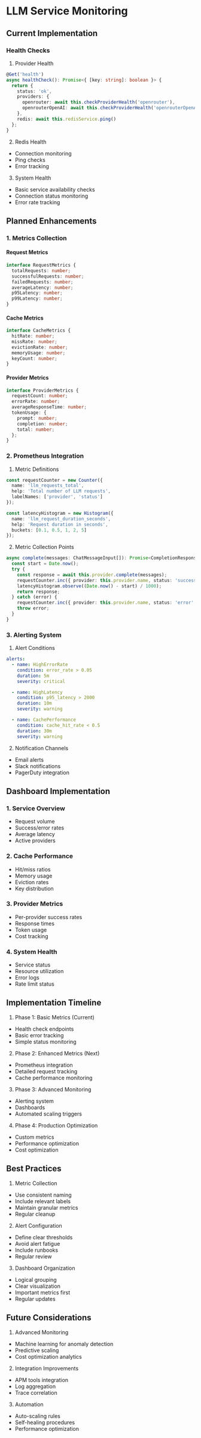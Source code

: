 # LLM Service Monitoring

## Current Implementation

### Health Checks

1. Provider Health
```typescript
@Get('health')
async healthCheck(): Promise<{ [key: string]: boolean }> {
  return {
    status: 'ok',
    providers: {
      openrouter: await this.checkProviderHealth('openrouter'),
      openrouterOpenAI: await this.checkProviderHealth('openrouterOpenAI')
    },
    redis: await this.redisService.ping()
  };
}
```

2. Redis Health
- Connection monitoring
- Ping checks
- Error tracking

3. System Health
- Basic service availability checks
- Connection status monitoring
- Error rate tracking

## Planned Enhancements

### 1. Metrics Collection

#### Request Metrics
```typescript
interface RequestMetrics {
  totalRequests: number;
  successfulRequests: number;
  failedRequests: number;
  averageLatency: number;
  p95Latency: number;
  p99Latency: number;
}
```

#### Cache Metrics
```typescript
interface CacheMetrics {
  hitRate: number;
  missRate: number;
  evictionRate: number;
  memoryUsage: number;
  keyCount: number;
}
```

#### Provider Metrics
```typescript
interface ProviderMetrics {
  requestCount: number;
  errorRate: number;
  averageResponseTime: number;
  tokenUsage: {
    prompt: number;
    completion: number;
    total: number;
  };
}
```

### 2. Prometheus Integration

1. Metric Definitions
```typescript
const requestCounter = new Counter({
  name: 'llm_requests_total',
  help: 'Total number of LLM requests',
  labelNames: ['provider', 'status']
});

const latencyHistogram = new Histogram({
  name: 'llm_request_duration_seconds',
  help: 'Request duration in seconds',
  buckets: [0.1, 0.5, 1, 2, 5]
});
```

2. Metric Collection Points
```typescript
async complete(messages: ChatMessageInput[]): Promise<CompletionResponse> {
  const start = Date.now();
  try {
    const response = await this.provider.complete(messages);
    requestCounter.inc({ provider: this.provider.name, status: 'success' });
    latencyHistogram.observe((Date.now() - start) / 1000);
    return response;
  } catch (error) {
    requestCounter.inc({ provider: this.provider.name, status: 'error' });
    throw error;
  }
}
```

### 3. Alerting System

1. Alert Conditions
```yaml
alerts:
  - name: HighErrorRate
    condition: error_rate > 0.05
    duration: 5m
    severity: critical

  - name: HighLatency
    condition: p95_latency > 2000
    duration: 10m
    severity: warning

  - name: CachePerformance
    condition: cache_hit_rate < 0.5
    duration: 30m
    severity: warning
```

2. Notification Channels
- Email alerts
- Slack notifications
- PagerDuty integration

## Dashboard Implementation

### 1. Service Overview
- Request volume
- Success/error rates
- Average latency
- Active providers

### 2. Cache Performance
- Hit/miss ratios
- Memory usage
- Eviction rates
- Key distribution

### 3. Provider Metrics
- Per-provider success rates
- Response times
- Token usage
- Cost tracking

### 4. System Health
- Service status
- Resource utilization
- Error logs
- Rate limit status

## Implementation Timeline

1. Phase 1: Basic Metrics (Current)
- Health check endpoints
- Basic error tracking
- Simple status monitoring

2. Phase 2: Enhanced Metrics (Next)
- Prometheus integration
- Detailed request tracking
- Cache performance monitoring

3. Phase 3: Advanced Monitoring
- Alerting system
- Dashboards
- Automated scaling triggers

4. Phase 4: Production Optimization
- Custom metrics
- Performance optimization
- Cost optimization

## Best Practices

1. Metric Collection
- Use consistent naming
- Include relevant labels
- Maintain granular metrics
- Regular cleanup

2. Alert Configuration
- Define clear thresholds
- Avoid alert fatigue
- Include runbooks
- Regular review

3. Dashboard Organization
- Logical grouping
- Clear visualization
- Important metrics first
- Regular updates

## Future Considerations

1. Advanced Monitoring
- Machine learning for anomaly detection
- Predictive scaling
- Cost optimization analytics

2. Integration Improvements
- APM tools integration
- Log aggregation
- Trace correlation

3. Automation
- Auto-scaling rules
- Self-healing procedures
- Performance optimization